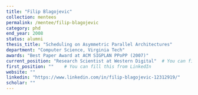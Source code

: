 ```yaml
---
title: "Filip Blagojevic"
collection: mentees
permalink: /mentee/filip-blagojevic
category: phd
end_year: 2008
status: alumni
thesis_title: "Scheduling on Asymmetric Parallel Architectures"
department: "Computer Science, Virginia Tech"
awards: "Best Paper Award at ACM SIGPLAN PPoPP (2007)"
current_position: "Research Scientist at Western Digital"  # You can fill this from LinkedIn
first_position: ""    # You can fill this from LinkedIn
website: ""
linkedin: "https://www.linkedin.com/in/filip-blagojevic-12312919/"
scholar: ""
---
```

